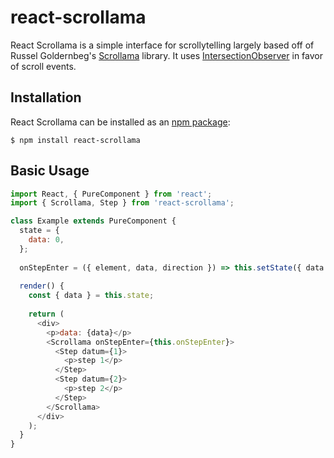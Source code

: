 # react-scrollama

React Scrollama is a simple interface for scrollytelling largely based off of Russel Goldernbeg's [Scrollama](https://github.com/russellgoldenberg/scrollama/) library. It uses [IntersectionObserver](https://developer.mozilla.org/docs/Web/API/Intersection_Observer_API) in favor of scroll events.

## Installation

React Scrollama can be installed as an [npm package](https://www.npmjs.com/package/react-scrollama):
```
$ npm install react-scrollama
```

## Basic Usage

```js
import React, { PureComponent } from 'react';
import { Scrollama, Step } from 'react-scrollama';

class Example extends PureComponent {
  state = {
    data: 0,
  };
  
  onStepEnter = ({ element, data, direction }) => this.setState({ data });
  
  render() {
    const { data } = this.state;
    
    return (
      <div>
        <p>data: {data}</p>
        <Scrollama onStepEnter={this.onStepEnter}>
          <Step datum={1}>
            <p>step 1</p>
          </Step>
          <Step datum={2}>
            <p>step 2</p>
          </Step>
        </Scrollama>
      </div>      
    );
  }
}
```
